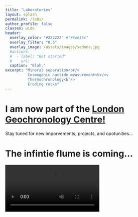 ```yaml
---
title: "Laboratories"
layout: splash
permalink: /labs/
author_profile: false
classes: wide
header:
  overlay_color: "#222222" #"#5e616c"
  overlay_filter: "0.5"
  overlay_image: /assets/images/sedona.jpg
  #actions:
  #  - label: "Get started"
  #    url: 
  caption: "Blah."
excerpt: "Mineral separation<br/>
          Cosmogenic nuclide measurement<br/>v
          Thermochronology<br/>
          Eroding rocks"
---
```

# I am now part of the [London Geochronology Centre!](http://www.london-geochron.com/)
Stay tuned for new imporvements, projects, and opotunities...

# The infintie flume is coming...
![tom](/assets/images/IMG_1520.mp4)

